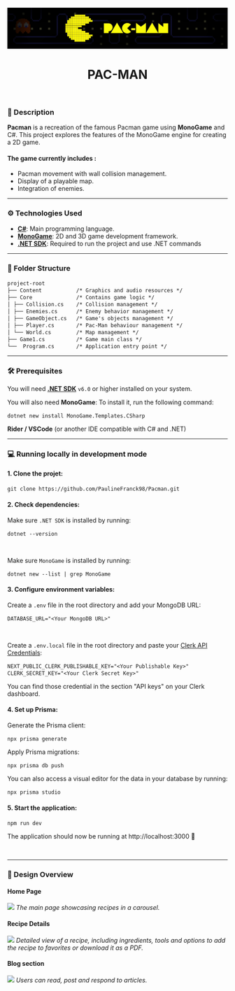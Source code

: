 ![](/banner-pacman.png)

<h1 align="center">PAC-MAN</h1>

<br/>

### 📃 Description

__Pacman__ is a recreation of the famous Pacman game using __MonoGame__ and C#. This project explores the features of the MonoGame engine for creating a 2D game.

#### The game currently includes :

* Pacman movement with wall collision management.
* Display of a playable map.
* Integration of enemies.
  
---

### ⚙️ Technologies Used

* __[C#](https://learn.microsoft.com/fr-fr/dotnet/csharp/)__:  Main programming language.
* __[MonoGame](https://monogame.net/)__: 2D and 3D game development framework.
* __[.NET SDK](https://dotnet.microsoft.com/en-us/)__:  Required to run the project and use .NET commands

---

### 📁 Folder Structure
```
project-root
├── Content           /* Graphics and audio resources */
├── Core              /* Contains game logic */
│ ├── Collision.cs    /* Collision management */
│ ├── Enemies.cs      /* Enemy behavior management */
│ ├── GameObject.cs   /* Game's objects management */
│ ├── Player.cs       /* Pac-Man behaviour management */
│ └── World.cs        /* Map management */
├── Game1.cs          /* Game main class */
└──  Program.cs       /* Application entry point */
```
---

### 🛠️ Prerequisites

You will need  __[.NET SDK](https://dotnet.microsoft.com/en-us/)__  `v6.0` or higher installed on your system.

You will also need __MonoGame__: To install it, run the following command:  
```
dotnet new install MonoGame.Templates.CSharp
```
__Rider / VSCode__ (or another IDE compatible with C# and .NET)

---

### 💻 Running locally in development mode


#### 1. __Clone the projet:__
   
```
git clone https://github.com/PaulineFranck98/Pacman.git
```


#### 2. __Check dependencies:__

Make sure `.NET SDK` is installed by running:
```
dotnet --version
```

<br/>

Make sure `MonoGame` is installed by running:
```
dotnet new --list | grep MonoGame
```

#### 3. __Configure environment variables:__

Create a `.env` file in the root directory and add your MongoDB URL: 
```
DATABASE_URL="<Your MongoDB URL>"
```
<br/>

Create a `.env.local` file in the root directory and paste your [Clerk API Credentials](https://clerk.com/docs/deployments/clerk-environment-variables?_gl=1*124mxpw*_gcl_au*ODIyNjQ3MjAxLjE3MzEwNzU0MjMuNTI4NTEzNDQ5LjE3MzMyNDAzNjQuMTczMzI0MDM2NA..*_ga*MTQ2MDg4MDU0MS4xNzMxMDc1NDIz*_ga_1WMF5X234K*MTczMzQxMTIzNy45LjEuMTczMzQxMTMwNi4wLjAuMA..#clerk-publishable-and-secret-keys):
```
NEXT_PUBLIC_CLERK_PUBLISHABLE_KEY="<Your Publishable Key>"
CLERK_SECRET_KEY="<Your Clerk Secret Key>"
```
You can find those credential in the section "API keys" on your Clerk dashboard. 
<br/>
#### 4. __Set up Prisma:__

Generate the Prisma client:
```
npx prisma generate
```

Apply Prisma migrations:
```
npx prisma db push
```

You can also access a visual editor for the data in your database by running:
```
npx prisma studio
```


#### 5. __Start the application:__
```
npm run dev
```

The application should now be running at http://localhost:3000 🎉

<br/>

---

### 🎨 Design Overview

#### Home Page
![](/public/homepage-recipes.png)
*The main page showcasing recipes in a carousel.*

#### Recipe Details
![](/public/recipe-detail.png)
*Detailed view of a recipe, including ingredients, tools and options to add the recipe to favorites or download it as a PDF.*

#### Blog section
![](/public/blog-recipe.png)
*Users can read, post and respond to articles.*


